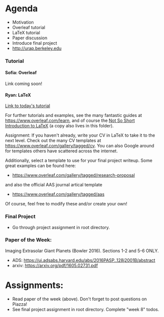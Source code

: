 
# Agenda
- Motivation
- Overleaf tutorial
- LaTeX tutorial
- Paper discussion
- Introduce final project
- http://urap.berkeley.edu

### Tutorial

#### Sofia: Overleaf

Link coming soon!

#### Ryan: LaTeX

[Link to today's tutorial](https://github.com/howardisaacson/Intro-to-Astro-2019/blob/master/Week8_latex/LaTeX%20Tutorial/LaTeX_tutorial.pdf)

For further tutorials and examples, see the many fantastic guides at https://www.overleaf.com/learn, and of course the [Not So Short Introduction to LaTeX](https://tobi.oetiker.ch/lshort/lshort-letter.pdf) (a copy also lives in this folder).

Assignment: If you haven't already, write your CV in LaTeX to take it to the next level. Check out
the many CV templates at https://www.overleaf.com/gallery/tagged/cv. You can also Google around for
templates others have scattered across the internet.

Additionally, select a template to use for your final project writeup. Some great examples can be
found here:

* https://www.overleaf.com/gallery/tagged/research-proposal
    
and also the official AAS journal artical template

* https://www.overleaf.com/gallery/tagged/aas

Of course, feel free to modify these and/or create your own!

### Final Project
* Go through project assignment in root directory.

### Paper of the Week:
Imaging Extrasolar Giant Planets (Bowler 2016). Sections 1-2 and 5-6 ONLY.
 * ADS: https://ui.adsabs.harvard.edu/abs/2016PASP..128j2001B/abstract
 * arxiv: https://arxiv.org/pdf/1605.02731.pdf
 
# Assignments:
- Read paper of the week (above). Don't forget to post questions on Piazza!
- See final project assignment in root directory. Complete "week 8" todos.
